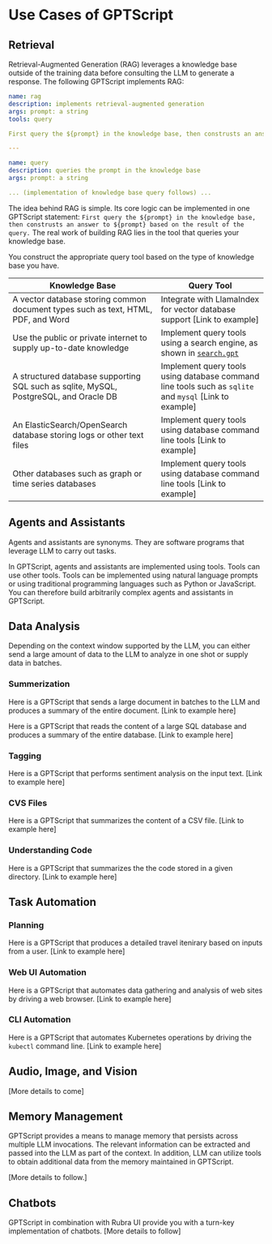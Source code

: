 # Use Cases of GPTScript

## Retrieval

Retrieval-Augmented Generation (RAG) leverages a knowledge base outside of the training data before consulting the LLM to generate a response.
The following GPTScript implements RAG:

```yaml
name: rag
description: implements retrieval-augmented generation
args: prompt: a string
tools: query

First query the ${prompt} in the knowledge base, then construsts an answer to ${prompt} based on the result of the query.

---

name: query
description: queries the prompt in the knowledge base
args: prompt: a string

... (implementation of knowledge base query follows) ...
```

The idea behind RAG is simple. Its core logic can be implemented in one GPTScript statement: `First query the ${prompt} in the knowledge base, then construsts an answer to ${prompt} based on the result of the query.` The real work of building RAG lies in the tool that queries your knowledge base.

You construct the appropriate query tool based on the type of knowledge base you have.

| Knowledge Base | Query Tool |
|------|------|
| A vector database storing common document types such as text, HTML, PDF, and Word | Integrate with LlamaIndex for vector database support [Link to example]|
| Use the public or private internet to supply up-to-date knowledge | Implement query tools using a search engine, as shown in [`search.gpt`](../examples/search.gpt)|
| A structured database supporting SQL such as sqlite, MySQL, PostgreSQL, and Oracle DB | Implement query tools using database command line tools such as `sqlite` and `mysql` [Link to example]|
| An ElasticSearch/OpenSearch database storing logs or other text files | Implement query tools using database command line tools [Link to example]|
| Other databases such as graph or time series databases | Implement query tools using database command line tools [Link to example]|

## Agents and Assistants

Agents and assistants are synonyms. They are software programs that leverage LLM to carry out tasks.

In GPTScript, agents and assistants are implemented using tools. Tools can use other tools. Tools can be implemented using natural language prompts or using traditional programming languages such as Python or JavaScript. You can therefore build arbitrarily complex agents and assistants in GPTScript.

## Data Analysis

Depending on the context window supported by the LLM, you can either send a large amount of data to the LLM to analyze in one shot or supply data in batches.

### Summerization

Here is a GPTScript that sends a large document in batches to the LLM and produces a summary of the entire document. [Link to example here]

Here is a GPTScript that reads the content of a large SQL database and produces a summary of the entire database. [Link to example here]

### Tagging

Here is a GPTScript that performs sentiment analysis on the input text. [Link to example here]

### CVS Files

Here is a GPTScript that summarizes the content of a CSV file. [Link to example here]

### Understanding Code

Here is a GPTScript that summarizes the the code stored in a given directory. [Link to example here]

## Task Automation

### Planning

Here is a GPTScript that produces a detailed travel itenirary based on inputs from a user. [Link to example here]

### Web UI Automation

Here is a GPTScript that automates data gathering and analysis of web sites by driving a web browser. [Link to example here]

### CLI Automation

Here is a GPTScript that automates Kubernetes operations by driving the `kubectl` command line. [Link to example here]

## Audio, Image, and Vision

[More details to come]

## Memory Management

GPTScript provides a means to manage memory that persists across multiple LLM invocations. The relevant information can be extracted and passed into the LLM as part of the context. In addition, LLM can utilize tools to obtain additional data from the memory maintained in GPTScript.

[More details to follow.]

## Chatbots

GPTScript in combination with Rubra UI provide you with a turn-key implementation of chatbots. [More details to follow]
